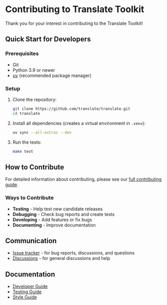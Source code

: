 # Contributing to Translate Toolkit

Thank you for your interest in contributing to the Translate Toolkit!

## Quick Start for Developers

### Prerequisites
- Git
- Python 3.9 or newer
- [uv](https://docs.astral.sh/uv/) (recommended package manager)

### Setup

1. Clone the repository:
   ```bash
   git clone https://github.com/translate/translate.git
   cd translate
   ```

2. Install all dependencies (creates a virtual environment in `.venv`):
   ```bash
   uv sync --all-extras --dev
   ```

3. Run the tests:
   ```bash
   make test
   ```

## How to Contribute

For detailed information about contributing, please see our [full contributing guide](https://docs.translatehouse.org/projects/translate-toolkit/en/latest/developers/contributing.html).

### Ways to Contribute
- **Testing** - Help test new candidate releases
- **Debugging** - Check bug reports and create tests
- **Developing** - Add features or fix bugs
- **Documenting** - Improve documentation

## Communication

- [Issue tracker](https://github.com/translate/translate/issues) - for bug reports, discussions, and questions
- [Discussions](https://github.com/translate/translate/discussions) - for general discussions and help

## Documentation

- [Developer Guide](https://docs.translatehouse.org/projects/translate-toolkit/en/latest/developers/developers.html)
- [Testing Guide](https://docs.translatehouse.org/projects/translate-toolkit/en/latest/developers/testing.html)
- [Style Guide](https://docs.translatehouse.org/projects/translate-toolkit/en/latest/developers/styleguide.html)
